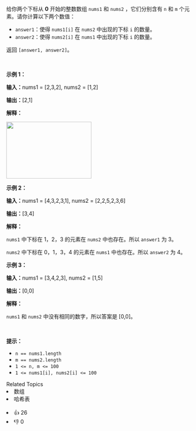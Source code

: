 <p>给你两个下标从 <strong>0</strong>&nbsp;开始的整数数组&nbsp;<code>nums1</code>&nbsp;和&nbsp;<code>nums2</code>&nbsp;，它们分别含有 <code>n</code>&nbsp;和 <code>m</code>&nbsp;个元素。请你计算以下两个数值：</p>

<ul> 
 <li><code>answer1</code>：使得&nbsp;<code>nums1[i]</code>&nbsp;在&nbsp;<code>nums2</code>&nbsp;中出现的下标&nbsp;<code>i</code>&nbsp;的数量。</li> 
 <li><code>answer2</code>：使得&nbsp;<code>nums2[i]</code>&nbsp;在&nbsp;<code>nums1</code>&nbsp;中出现的下标&nbsp;<code>i</code>&nbsp;的数量。</li> 
</ul>

<p>返回 <code>[answer1, answer2]</code>。</p>

<p>&nbsp;</p>

<p><strong class="example">示例 1：</strong></p>

<div class="example-block"> 
 <p><strong>输入：</strong><span class="example-io">nums1 = [2,3,2], nums2 = [1,2]</span></p> 
</div>

<p><strong>输出：</strong><span class="example-io">[2,1]</span></p>

<p><strong>解释：</strong></p>

<p><img src="https://assets.leetcode.com/uploads/2024/05/26/3488_find_common_elements_between_two_arrays-t1.gif" style="width: 225px; height: 150px;" /></p>

<p><strong class="example">示例 2：</strong></p>

<div class="example-block"> 
 <p><strong>输入：</strong><span class="example-io">nums1 = [4,3,2,3,1], nums2 = [2,2,5,2,3,6]</span></p> 
</div>

<p><strong>输出：</strong><span class="example-io">[3,4]</span></p>

<p><strong>解释：</strong></p>

<p><code>nums1</code>&nbsp;中下标在 1，2，3 的元素在&nbsp;<code>nums2</code>&nbsp;中也存在。所以&nbsp;<code>answer1</code>&nbsp;为&nbsp;3。</p>

<p><code>nums2</code>&nbsp;中下标在 0，1，3，4 的元素在&nbsp;<code>nums1</code>&nbsp;中也存在。所以&nbsp;<code>answer2</code>&nbsp;为 4。</p>

<p><strong class="example">示例 3：</strong></p>

<div class="example-block"> 
 <p><strong>输入：</strong><span class="example-io">nums1 = [3,4,2,3], nums2 = [1,5]</span></p> 
</div>

<p><strong>输出：</strong><span class="example-io">[0,0]</span></p>

<p><strong>解释：</strong></p>

<p><code>nums1</code>&nbsp;和&nbsp;<code>nums2</code>&nbsp;中没有相同的数字，所以答案是 [0,0]。</p>

<p>&nbsp;</p>

<p><strong>提示：</strong></p>

<ul> 
 <li><code>n == nums1.length</code></li> 
 <li><code>m == nums2.length</code></li> 
 <li><code>1 &lt;= n, m &lt;= 100</code></li> 
 <li><code>1 &lt;= nums1[i], nums2[i] &lt;= 100</code></li> 
</ul>

<div><div>Related Topics</div><div><li>数组</li><li>哈希表</li></div></div><br><div><li>👍 26</li><li>👎 0</li></div>